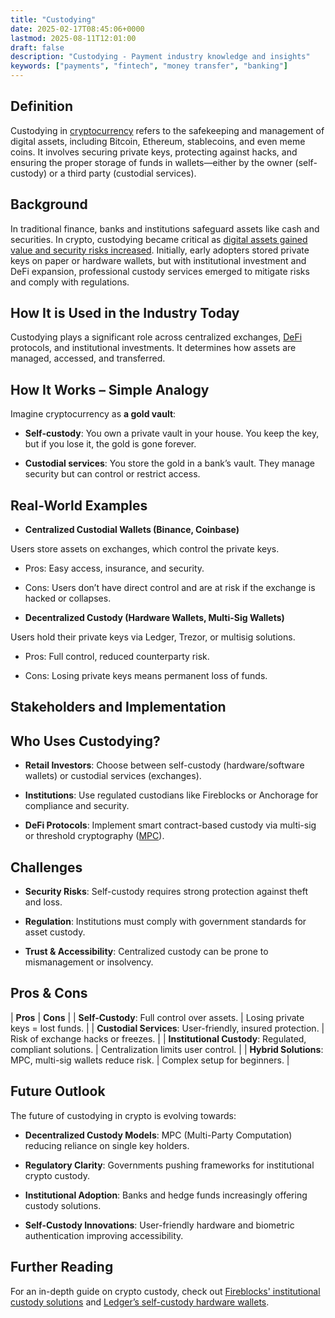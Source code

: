 ```yaml
---
title: "Custodying"
date: 2025-02-17T08:45:06+0000
lastmod: 2025-08-11T12:01:00
draft: false
description: "Custodying - Payment industry knowledge and insights"
keywords: ["payments", "fintech", "money transfer", "banking"]
---
```


## Definition

Custodying in [cryptocurrency](https://faisalkhanllc.xyz/resources/payments-wiki/c/cryptocurrency/) refers to the safekeeping and management of digital assets, including Bitcoin, Ethereum, stablecoins, and even meme coins. It involves securing private keys, protecting against hacks, and ensuring the proper storage of funds in wallets—either by the owner (self-custody) or a third party (custodial services).

## Background

In traditional finance, banks and institutions safeguard assets like cash and securities. In crypto, custodying became critical as [digital assets gained value and security risks increased](https://faisalkhanllc.xyz/resources/payments-wiki/c/custodying-in-cryptocurrency-and-blockchain/). Initially, early adopters stored private keys on paper or hardware wallets, but with institutional investment and DeFi expansion, professional custody services emerged to mitigate risks and comply with regulations.

## How It is Used in the Industry Today

Custodying plays a significant role across centralized exchanges, [DeFi](https://faisalkhanllc.xyz/resources/payments-wiki/d/decentralized-finance-defi/) protocols, and institutional investments. It determines how assets are managed, accessed, and transferred.

## How It Works – Simple Analogy

Imagine cryptocurrency as **a gold vault**:

- **Self-custody**: You own a private vault in your house. You keep the key, but if you lose it, the gold is gone forever.

- **Custodial services**: You store the gold in a bank’s vault. They manage security but can control or restrict access.

## Real-World Examples

- **Centralized Custodial Wallets (Binance, Coinbase)**

Users store assets on exchanges, which control the private keys.

- Pros: Easy access, insurance, and security.

- Cons: Users don’t have direct control and are at risk if the exchange is hacked or collapses.

- **Decentralized Custody (Hardware Wallets, Multi-Sig Wallets)**

Users hold their private keys via Ledger, Trezor, or multisig solutions.

- Pros: Full control, reduced counterparty risk.

- Cons: Losing private keys means permanent loss of funds.

## Stakeholders and Implementation

## Who Uses Custodying?

- **Retail Investors**: Choose between self-custody (hardware/software wallets) or custodial services (exchanges).

- **Institutions**: Use regulated custodians like Fireblocks or Anchorage for compliance and security.

- **DeFi Protocols**: Implement smart contract-based custody via multi-sig or threshold cryptography ([MPC](https://faisalkhanllc.xyz/resources/payments-wiki/m/multi-party-computation-mpc-wallet/)).

## Challenges

- **Security Risks**: Self-custody requires strong protection against theft and loss.

- **Regulation**: Institutions must comply with government standards for asset custody.

- **Trust & Accessibility**: Centralized custody can be prone to mismanagement or insolvency.

## Pros & Cons

| **Pros** | **Cons** |
| **Self-Custody**: Full control over assets. | Losing private keys = lost funds. |
| **Custodial Services**: User-friendly, insured protection. | Risk of exchange hacks or freezes. |
| **Institutional Custody**: Regulated, compliant solutions. | Centralization limits user control. |
| **Hybrid Solutions**: MPC, multi-sig wallets reduce risk. | Complex setup for beginners. |

## Future Outlook

The future of custodying in crypto is evolving towards:

- **Decentralized Custody Models**: MPC (Multi-Party Computation) reducing reliance on single key holders.

- **Regulatory Clarity**: Governments pushing frameworks for institutional crypto custody.

- **Institutional Adoption**: Banks and hedge funds increasingly offering custody solutions.

- **Self-Custody Innovations**: User-friendly hardware and biometric authentication improving accessibility.

## Further Reading

For an in-depth guide on crypto custody, check out [Fireblocks' institutional custody solutions](https://www.fireblocks.com/) and [Ledger’s self-custody hardware wallets](https://www.ledger.com/).